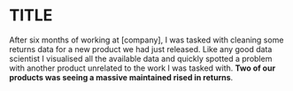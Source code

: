 # TITLE

After six months of working at [company], I was tasked with cleaning some returns data for a new product we had just released. Like any good data scientist I visualised all the available data and quickly spotted a problem with another product unrelated to the work I was tasked with. **Two of our products was seeing a massive maintained rised in returns**. 

